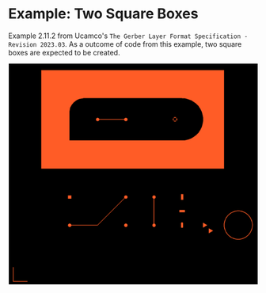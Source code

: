 # Example: Two Square Boxes

Example 2.11.2 from Ucamco's `The Gerber Layer Format Specification - Revision 2023.03`.
As a outcome of code from this example, two square boxes are expected to be created.

![multiple orange shapes on black background](image.png)
